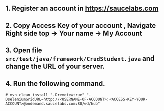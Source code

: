 ## 1. Register an account in https://saucelabs.com

## 2. Copy Access Key of your account , Navigate Right side top -> Your name -> My Account

## 3. Open file `src/test/java/framework/CrudStudent.java` and change the URL of your server.

## 4. Run the following command.
```
# mvn clean install "-Dremote=true" "-DseleniumGridURL=http://<USERNAME-OF-ACCOUNT>:<ACCESS-KEY-YOUR-ACCOUNT>@ondemand.saucelabs.com:80/wd/hub"
``` 
